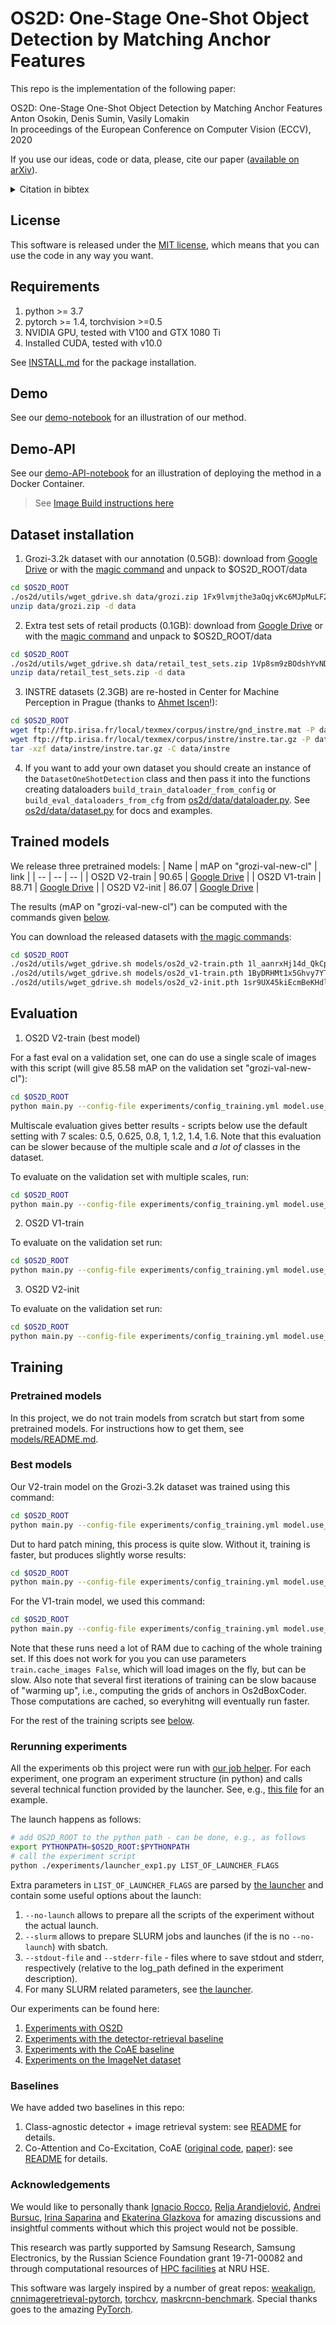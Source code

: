 # OS2D: One-Stage One-Shot Object Detection by Matching Anchor Features

This repo is the implementation of the following paper:

OS2D: One-Stage One-Shot Object Detection by Matching Anchor Features<br>
Anton Osokin, Denis Sumin, Vasily Lomakin<br>
In proceedings of the European Conference on Computer Vision (ECCV), 2020

If you use our ideas, code or data, please, cite our paper ([available on arXiv](https://arxiv.org/abs/2003.06800)).

<details>
<summary>Citation in bibtex</summary>

```
@inproceedings{osokin20os2d,
    title = {{OS2D}: One-Stage One-Shot Object Detection by Matching Anchor Features},
    author = {Anton Osokin and Denis Sumin and Vasily Lomakin},
    booktitle = {proceedings of the European Conference on Computer Vision (ECCV)},
    year = {2020} }
```
</details>

## License
This software is released under the [MIT license](./LICENSE), which means that you can use the code in any way you want.

## Requirements
1. python >= 3.7
2. pytorch >= 1.4, torchvision >=0.5
3. NVIDIA GPU, tested with V100 and GTX 1080 Ti
4. Installed CUDA, tested with v10.0

See [INSTALL.md](INSTALL.md) for the package installation.

## Demo
See our [demo-notebook](./demo.ipynb) for an illustration of our method.

## Demo-API
See our [demo-API-notebook](./demo-api.ipynb) for an illustration of deploying the method in a Docker Container.
> See [Image Build instructions here](FASTAPI.md)

## Dataset installation
1. Grozi-3.2k dataset with our annotation (0.5GB): download from [Google Drive](https://drive.google.com/open?id=1Fx9lvmjthe3aOqjvKc6MJpMuLF22I1Hp) or with the [magic command](https://medium.com/@acpanjan/download-google-drive-files-using-wget-3c2c025a8b99) and unpack to $OS2D_ROOT/data
```bash
cd $OS2D_ROOT
./os2d/utils/wget_gdrive.sh data/grozi.zip 1Fx9lvmjthe3aOqjvKc6MJpMuLF22I1Hp
unzip data/grozi.zip -d data
```
2. Extra test sets of retail products (0.1GB):  download from [Google Drive](https://drive.google.com/open?id=1Vp8sm9zBOdshYvND9EPuYIu0O9Yo346J) or with the [magic command](https://medium.com/@acpanjan/download-google-drive-files-using-wget-3c2c025a8b99) and unpack to $OS2D_ROOT/data
```bash
cd $OS2D_ROOT
./os2d/utils/wget_gdrive.sh data/retail_test_sets.zip 1Vp8sm9zBOdshYvND9EPuYIu0O9Yo346J
unzip data/retail_test_sets.zip -d data
```
3. INSTRE datasets (2.3GB) are re-hosted in Center for Machine Perception in Prague (thanks to [Ahmet Iscen](http://cmp.felk.cvut.cz/~iscenahm/code.html)!): 
```bash
cd $OS2D_ROOT
wget ftp://ftp.irisa.fr/local/texmex/corpus/instre/gnd_instre.mat -P data/instre  # 200KB
wget ftp://ftp.irisa.fr/local/texmex/corpus/instre/instre.tar.gz -P data/instre  # 2.3GB
tar -xzf data/instre/instre.tar.gz -C data/instre
```
4. If you want to add your own dataset you should create an instance of the `DatasetOneShotDetection` class and then pass it into the functions creating dataloaders `build_train_dataloader_from_config` or `build_eval_dataloaders_from_cfg` from [os2d/data/dataloader.py](os2d/data/dataloader.py). See [os2d/data/dataset.py](os2d/data/dataset.py) for docs and examples.

## Trained models
We release three pretrained models:
| Name | mAP on "grozi-val-new-cl" | link |
| -- | -- | -- |
| OS2D V2-train | 90.65 | [Google Drive](https://drive.google.com/open?id=1l_aanrxHj14d_QkCpein8wFmainNAzo8) |
| OS2D V1-train | 88.71 | [Google Drive](https://drive.google.com/open?id=1ByDRHMt1x5Ghvy7YTYmQjmus9bQkvJ8g) |
| OS2D V2-init  | 86.07 | [Google Drive](https://drive.google.com/open?id=1sr9UX45kiEcmBeKHdlX7rZTSA4Mgt0A7) |

The results (mAP on "grozi-val-new-cl") can be computed with the commands given [below](#evaluation).

You can download the released datasets  with [the magic commands](https://medium.com/@acpanjan/download-google-drive-files-using-wget-3c2c025a8b99):
```bash
cd $OS2D_ROOT
./os2d/utils/wget_gdrive.sh models/os2d_v2-train.pth 1l_aanrxHj14d_QkCpein8wFmainNAzo8
./os2d/utils/wget_gdrive.sh models/os2d_v1-train.pth 1ByDRHMt1x5Ghvy7YTYmQjmus9bQkvJ8g
./os2d/utils/wget_gdrive.sh models/os2d_v2-init.pth 1sr9UX45kiEcmBeKHdlX7rZTSA4Mgt0A7
```

## Evaluation
1. OS2D V2-train (best model)

For a fast eval on a validation set, one can do use a single scale of images with this script (will give 85.58 mAP on the validation set "grozi-val-new-cl"):
```bash
cd $OS2D_ROOT
python main.py --config-file experiments/config_training.yml model.use_inverse_geom_model True model.use_simplified_affine_model False model.backbone_arch ResNet50 train.do_training False eval.dataset_names "[\"grozi-val-new-cl\"]" eval.dataset_scales "[1280.0]" init.model models/os2d_v2-train.pth eval.scales_of_image_pyramid "[1.0]"
```

Multiscale evaluation gives better results - scripts below use the default setting with 7 scales: 0.5, 0.625, 0.8, 1, 1.2, 1.4, 1.6. Note that this evaluation can be slower because of the multiple scale and *a lot of* classes in the dataset.

To evaluate on the validation set with multiple scales, run:
```bash
cd $OS2D_ROOT
python main.py --config-file experiments/config_training.yml model.use_inverse_geom_model True model.use_simplified_affine_model False model.backbone_arch ResNet50 train.do_training False eval.dataset_names "[\"grozi-val-new-cl\"]" eval.dataset_scales "[1280.0]" init.model models/os2d_v2-train.pth
```

2. OS2D V1-train

To evaluate on the validation set run:
```bash
cd $OS2D_ROOT
python main.py --config-file experiments/config_training.yml model.use_inverse_geom_model False model.use_simplified_affine_model True model.backbone_arch ResNet101 train.do_training False eval.dataset_names "[\"grozi-val-new-cl\"]" eval.dataset_scales "[1280.0]" init.model models/os2d_v1-train.pth
```


3. OS2D V2-init

To evaluate on the validation set run:
```bash
cd $OS2D_ROOT
python main.py --config-file experiments/config_training.yml model.use_inverse_geom_model True model.use_simplified_affine_model False model.backbone_arch ResNet50 train.do_training False eval.dataset_names "[\"grozi-val-new-cl\"]" eval.dataset_scales "[1280.0]" init.model models/os2d_v2-init.pth
```


## Training

### Pretrained models
In this project, we do not train models from scratch but start from some pretrained models. For instructions how to get them, see [models/README.md](models/README.md).

### Best models
Our V2-train model on the Grozi-3.2k dataset was trained using this command:
```bash
cd $OS2D_ROOT
python main.py --config-file experiments/config_training.yml model.use_inverse_geom_model True model.use_simplified_affine_model False train.objective.loc_weight 0.0 train.model.freeze_bn_transform True model.backbone_arch ResNet50 init.model models/imagenet-caffe-resnet50-features-ac468af-renamed.pth init.transform models/weakalign_resnet101_affine_tps.pth.tar train.mining.do_mining True output.path output/os2d_v2-train
```
Dut to hard patch mining, this process is quite slow. Without it, training is faster, but produces slightly worse results:
```bash
cd $OS2D_ROOT
python main.py --config-file experiments/config_training.yml model.use_inverse_geom_model True model.use_simplified_affine_model False train.objective.loc_weight 0.0 train.model.freeze_bn_transform True model.backbone_arch ResNet50 init.model models/imagenet-caffe-resnet50-features-ac468af-renamed.pth init.transform models/weakalign_resnet101_affine_tps.pth.tar train.mining.do_mining False output.path output/os2d_v2-train-nomining
```
For the V1-train model, we used this command:
```bash
cd $OS2D_ROOT
python main.py --config-file experiments/config_training.yml model.use_inverse_geom_model False model.use_simplified_affine_model True train.objective.loc_weight 0.2 train.model.freeze_bn_transform False model.backbone_arch ResNet101 init.model models/gl18-tl-resnet101-gem-w-a4d43db-converted.pth train.mining.do_mining False output.path output/os2d_v1-train
```
Note that these runs need a lot of RAM due to caching of the whole training set. If this does not work for you you can use parameters `train.cache_images False`, which will load images on the fly, but can be slow. Also note that several first iterations of training can be slow bacause of "warming up", i.e., computing the grids of anchors in Os2dBoxCoder. Those computations are cached, so everyhitng will eventually run faster.

For the rest of the training scripts see [below](#rerunning-experiments-on-retail-and-instre-datasets).

### Rerunning experiments
All the experiments ob this project were run with [our job helper](./os2d/utils/launcher.py).
For each experiment, one program an experiment structure (in python) and calls several technical function provided by the launcher.
See, e.g., [this file](./experiments/launcher_exp1.py) for an example.

The launch happens as follows:
```bash
# add OS2D_ROOT to the python path - can be done, e.g., as follows
export PYTHONPATH=$OS2D_ROOT:$PYTHONPATH
# call the experiment script
python ./experiments/launcher_exp1.py LIST_OF_LAUNCHER_FLAGS
```
Extra parameters in `LIST_OF_LAUNCHER_FLAGS` are parsed by [the launcher](./os2d/utils/launcher.py) and contain some useful options about the launch:
1. `--no-launch` allows to prepare all the scripts of the experiment without the actual launch.
2. `--slurm` allows to prepare SLURM jobs and launches (if the is no `--no-launch`) with sbatch.
3. `--stdout-file` and `--stderr-file` - files where to save stdout and stderr, respectively (relative to the log_path defined in the experiment description).
4. For many SLURM related parameters, see [the launcher](./os2d/utils/launcher.py).

Our experiments can be found here:
1. [Experiments with OS2D](experiments/README.md)
2. [Experiments with the detector-retrieval baseline](baselines/detector_retrieval/README.md)
3. [Experiments with the CoAE baseline](baselines/CoAE/README.md)
4. [Experiments on the ImageNet dataset](experiments/README_ImageNet.md)


### Baselines
We have added two baselines in this repo:
1. Class-agnostic detector + image retrieval system: see [README](baselines/detector_retrieval/README.md) for details.
2. Co-Attention and Co-Excitation, CoAE ([original code](https://github.com/timy90022/One-Shot-Object-Detection), [paper](https://arxiv.org/abs/1911.12529)): see [README](baselines/CoAE/README.md) for details.


### Acknowledgements
We would like to personally thank [Ignacio Rocco](https://www.irocco.info/), [Relja Arandjelović](http://www.relja.info/), [Andrei Bursuc](https://abursuc.github.io/), [Irina Saparina](https://github.com/saparina) and [Ekaterina Glazkova](https://github.com/EkaterinaGlazkova) for amazing discussions and insightful comments without which this project would not be possible.

This research was partly supported by Samsung Research, Samsung Electronics, by the Russian Science Foundation grant 19-71-00082 and through computational resources of [HPC facilities](https://it.hse.ru/hpc) at NRU HSE.

This software was largely inspired by a number of great repos: [weakalign](https://github.com/ignacio-rocco/weakalign), [cnnimageretrieval-pytorch](https://github.com/filipradenovic/cnnimageretrieval-pytorch), [torchcv](https://github.com/kuangliu/torchcv), [maskrcnn-benchmark](https://github.com/facebookresearch/maskrcnn-benchmark).
Special thanks goes to the amazing [PyTorch](https://pytorch.org/).

